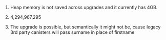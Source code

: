 1. Heap memory is not saved across upgrades and it currently has 4GB.

2. 4,294,967,295

3. The upgrade is possible, but semantically it might not be, cause legacy 3rd party canisters will pass surname in place of firstname
